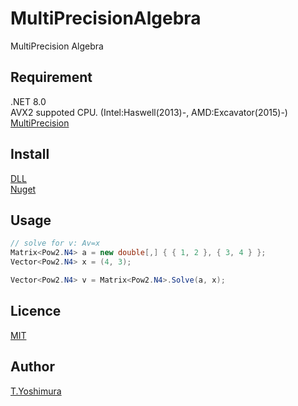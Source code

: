 # MultiPrecisionAlgebra
 MultiPrecision Algebra 

## Requirement
.NET 8.0  
AVX2 suppoted CPU. (Intel:Haswell(2013)-, AMD:Excavator(2015)-)  
[MultiPrecision](https://github.com/tk-yoshimura/MultiPrecision)

## Install

[DLL](https://github.com/tk-yoshimura/MultiPrecision/releases)  
[Nuget](https://www.nuget.org/packages/tyoshimura.multiprecision.algebra/)

## Usage

```csharp
// solve for v: Av=x
Matrix<Pow2.N4> a = new double[,] { { 1, 2 }, { 3, 4 } };
Vector<Pow2.N4> x = (4, 3);

Vector<Pow2.N4> v = Matrix<Pow2.N4>.Solve(a, x);
```

## Licence
[MIT](https://github.com/tk-yoshimura/MultiPrecisionAlgebra/blob/master/LICENSE)

## Author

[T.Yoshimura](https://github.com/tk-yoshimura)
